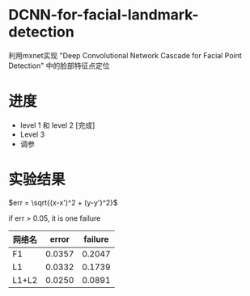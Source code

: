 # DCNN-for-facial-landmark-detection
利用mxnet实现 "Deep Convolutional Network Cascade for Facial Point Detection" 中的脸部特征点定位


# 进度
* level 1 和 level 2 [完成]
* Level 3
* 调参

# 实验结果

$err = \sqrt{(x-x')^2 + (y-y')^2}$  

if err > 0.05, it is one failure


|网络名|error|failure|  
|-----|-----|-----|  
|F1   |0.0357   | 0.2047  |  
|L1   |0.0332   | 0.1739  |  
|L1+L2   | 0.0250  | 0.0891 |  
